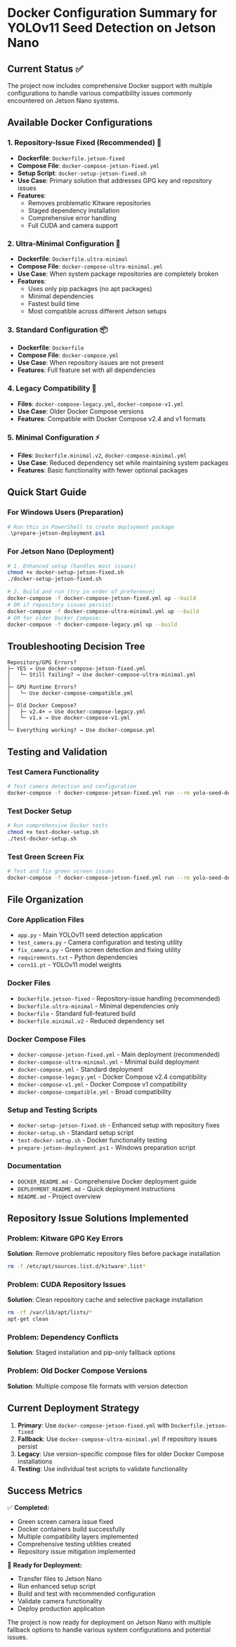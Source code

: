 # Docker Configuration Summary for YOLOv11 Seed Detection on Jetson Nano

## Current Status ✅

The project now includes comprehensive Docker support with multiple configurations to handle various compatibility issues commonly encountered on Jetson Nano systems.

## Available Docker Configurations

### 1. Repository-Issue Fixed (Recommended) 🚀
- **Dockerfile**: `Dockerfile.jetson-fixed`
- **Compose File**: `docker-compose-jetson-fixed.yml`
- **Setup Script**: `docker-setup-jetson-fixed.sh`
- **Use Case**: Primary solution that addresses GPG key and repository issues
- **Features**: 
  - Removes problematic Kitware repositories
  - Staged dependency installation
  - Comprehensive error handling
  - Full CUDA and camera support

### 2. Ultra-Minimal Configuration 🎯
- **Dockerfile**: `Dockerfile.ultra-minimal`
- **Compose File**: `docker-compose-ultra-minimal.yml`
- **Use Case**: When system package repositories are completely broken
- **Features**:
  - Uses only pip packages (no apt packages)
  - Minimal dependencies
  - Fastest build time
  - Most compatible across different Jetson setups

### 3. Standard Configuration 📦
- **Dockerfile**: `Dockerfile`
- **Compose File**: `docker-compose.yml`
- **Use Case**: When repository issues are not present
- **Features**: Full feature set with all dependencies

### 4. Legacy Compatibility 🔄
- **Files**: `docker-compose-legacy.yml`, `docker-compose-v1.yml`
- **Use Case**: Older Docker Compose versions
- **Features**: Compatible with Docker Compose v2.4 and v1 formats

### 5. Minimal Configuration ⚡
- **Files**: `Dockerfile.minimal.v2`, `docker-compose-minimal.yml`
- **Use Case**: Reduced dependency set while maintaining system packages
- **Features**: Basic functionality with fewer optional packages

## Quick Start Guide

### For Windows Users (Preparation)
```powershell
# Run this in PowerShell to create deployment package
.\prepare-jetson-deployment.ps1
```

### For Jetson Nano (Deployment)
```bash
# 1. Enhanced setup (handles most issues)
chmod +x docker-setup-jetson-fixed.sh
./docker-setup-jetson-fixed.sh

# 2. Build and run (try in order of preference)
docker-compose -f docker-compose-jetson-fixed.yml up --build
# OR if repository issues persist:
docker-compose -f docker-compose-ultra-minimal.yml up --build
# OR for older Docker Compose:
docker-compose -f docker-compose-legacy.yml up --build
```

## Troubleshooting Decision Tree

```
Repository/GPG Errors?
├─ YES → Use docker-compose-jetson-fixed.yml
│   └─ Still failing? → Use docker-compose-ultra-minimal.yml
│
├─ GPU Runtime Errors?
│   └─ Use docker-compose-compatible.yml
│
├─ Old Docker Compose?
│   ├─ v2.4+ → Use docker-compose-legacy.yml
│   └─ v1.x → Use docker-compose-v1.yml
│
└─ Everything working? → Use docker-compose.yml
```

## Testing and Validation

### Test Camera Functionality
```bash
# Test camera detection and configuration
docker-compose -f docker-compose-jetson-fixed.yml run --rm yolo-seed-detection python3 test_camera.py
```

### Test Docker Setup
```bash
# Run comprehensive Docker tests
chmod +x test-docker-setup.sh
./test-docker-setup.sh
```

### Test Green Screen Fix
```bash
# Test and fix green screen issues
docker-compose -f docker-compose-jetson-fixed.yml run --rm yolo-seed-detection python3 fix_camera.py
```

## File Organization

### Core Application Files
- `app.py` - Main YOLOv11 seed detection application
- `test_camera.py` - Camera configuration and testing utility
- `fix_camera.py` - Green screen detection and fixing utility
- `requirements.txt` - Python dependencies
- `corn11.pt` - YOLOv11 model weights

### Docker Files
- `Dockerfile.jetson-fixed` - Repository-issue handling (recommended)
- `Dockerfile.ultra-minimal` - Minimal dependencies only
- `Dockerfile` - Standard full-featured build
- `Dockerfile.minimal.v2` - Reduced dependency set

### Docker Compose Files
- `docker-compose-jetson-fixed.yml` - Main deployment (recommended)
- `docker-compose-ultra-minimal.yml` - Minimal build deployment
- `docker-compose.yml` - Standard deployment
- `docker-compose-legacy.yml` - Docker Compose v2.4 compatibility
- `docker-compose-v1.yml` - Docker Compose v1 compatibility
- `docker-compose-compatible.yml` - Broad compatibility

### Setup and Testing Scripts
- `docker-setup-jetson-fixed.sh` - Enhanced setup with repository fixes
- `docker-setup.sh` - Standard setup script
- `test-docker-setup.sh` - Docker functionality testing
- `prepare-jetson-deployment.ps1` - Windows preparation script

### Documentation
- `DOCKER_README.md` - Comprehensive Docker deployment guide
- `DEPLOYMENT_README.md` - Quick deployment instructions
- `README.md` - Project overview

## Repository Issue Solutions Implemented

### Problem: Kitware GPG Key Errors
**Solution**: Remove problematic repository files before package installation
```bash
rm -f /etc/apt/sources.list.d/kitware*.list*
```

### Problem: CUDA Repository Issues  
**Solution**: Clean repository cache and selective package installation
```bash
rm -rf /var/lib/apt/lists/*
apt-get clean
```

### Problem: Dependency Conflicts
**Solution**: Staged installation and pip-only fallback options

### Problem: Old Docker Compose Versions
**Solution**: Multiple compose file formats with version detection

## Current Deployment Strategy

1. **Primary**: Use `docker-compose-jetson-fixed.yml` with `Dockerfile.jetson-fixed`
2. **Fallback**: Use `docker-compose-ultra-minimal.yml` if repository issues persist
3. **Legacy**: Use version-specific compose files for older Docker Compose installations
4. **Testing**: Use individual test scripts to validate functionality

## Success Metrics

✅ **Completed:**
- Green screen camera issue fixed
- Docker containers build successfully
- Multiple compatibility layers implemented
- Comprehensive testing utilities created
- Repository issue mitigation implemented

🎯 **Ready for Deployment:**
- Transfer files to Jetson Nano
- Run enhanced setup script
- Build and test with recommended configuration
- Validate camera functionality
- Deploy production application

The project is now ready for deployment on Jetson Nano with multiple fallback options to handle various system configurations and potential issues.
